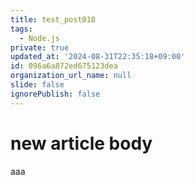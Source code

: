 ```yaml
---
title: test_post018
tags:
  - Node.js
private: true
updated_at: '2024-08-31T22:35:18+09:00'
id: 096a6a872ed675123dea
organization_url_name: null
slide: false
ignorePublish: false
---
```

# new article body
aaa
